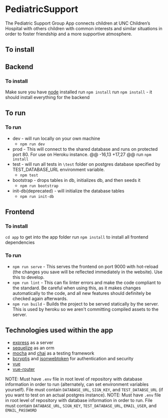 # PediatricSupport
The Pediatric Support Group App connects children at UNC Children’s Hospital with others children with common interests and similar situations in order to foster friendship and a more supportive atmosphere.

## To install
## Backend
### To install
Make sure you have [node](https://nodejs.org/en/download/) installed
run `npm install`
run `npm install` - it should install everything for the backend

## To run
### To run
* dev - will run locally on your own machine
  * `npm run dev`
* prod - This will connect to the shared database and runs on protected port 80. For use on Heroku instance.
@@ -16,13 +17,27 @@ run `npm install`
* test - will run all tests in `\test` folder on postgres database specified by TEST_DATABASE_URL environment variable.
  * `npm test`
* bootstrap - drops tables in db, initializes db, and then seeds it
  * `npm run bootstrap`
* init-db(deprecated) - will initialize the database tables
  * `npm run init-db`

## Frontend
### To install
`cd app` to get into the app folder
run `npm install` to install all frontend dependencies

### To run
* `npm run serve` - This serves the frontend on port 9000 with hot-reload (the changes you save will be reflected immediately in the website). Use this to develop.
* `npm run lint` - This can fix linter errors and make the code compliant to the standard. Be careful when using this, as it makes changes automatically to the code, and all new features should definitely be checked again afterwards.
* `npm run build` - Builds the project to be served statically by the server. This is used by heroku so we aren't committing compiled assets to the server.

## Technologies used within the app
* [express](https://expressjs.com/en/api.html) as a server
* [sequelize](http://docs.sequelizejs.com/) as an orm
* [mocha](https://mochajs.org/) and [chai](https://www.chaijs.com/) as a testing framework
* [bcryptjs](https://www.npmjs.com/package/bcryptjs) and [jsonwebtoken](https://jwt.io/) for authentication and security
* [vue](https://vuejs.org)
* [vue-router](https://router.vuejs.org)

NOTE: Must have `.env` file in root level of repository with database information in order to run (alternately, can set environment variables yourself). File must contain `DATABASE_URL`, `SIGN_KEY`, and `TEST_DATABSE_URL` (if you want to test on an actual postgres instance).
NOTE: Must have `.env` file in root level of repository with database information in order to run. File must contain `DATABASE_URL`, `SIGN_KEY`, `TEST_DATABASE_URL`, `EMAIL_USER`, and `EMAIL_PASSWORD`
